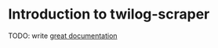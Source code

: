 # Introduction to twilog-scraper

TODO: write [great documentation](http://jacobian.org/writing/what-to-write/)
